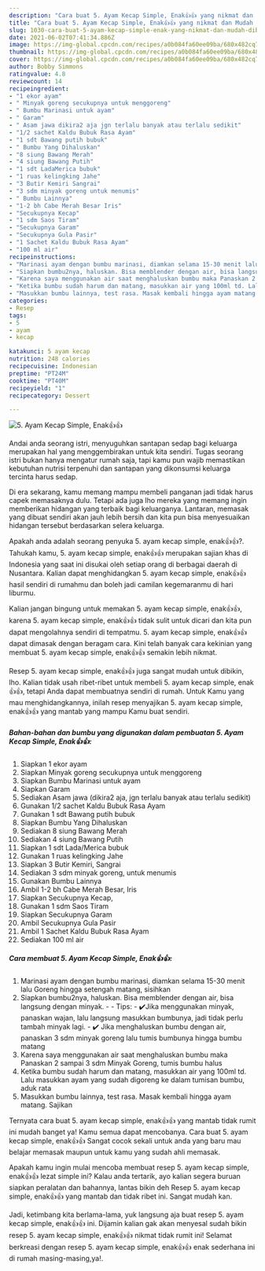 ```yaml
---
description: "Cara buat 5. Ayam Kecap Simple, Enak👍👍 yang nikmat dan Mudah Dibuat"
title: "Cara buat 5. Ayam Kecap Simple, Enak👍👍 yang nikmat dan Mudah Dibuat"
slug: 1030-cara-buat-5-ayam-kecap-simple-enak-yang-nikmat-dan-mudah-dibuat
date: 2021-06-02T07:41:34.886Z
image: https://img-global.cpcdn.com/recipes/a0b084fa60ee09ba/680x482cq70/5-ayam-kecap-simple-enak👍👍-foto-resep-utama.jpg
thumbnail: https://img-global.cpcdn.com/recipes/a0b084fa60ee09ba/680x482cq70/5-ayam-kecap-simple-enak👍👍-foto-resep-utama.jpg
cover: https://img-global.cpcdn.com/recipes/a0b084fa60ee09ba/680x482cq70/5-ayam-kecap-simple-enak👍👍-foto-resep-utama.jpg
author: Bobby Simmons
ratingvalue: 4.8
reviewcount: 14
recipeingredient:
- "1 ekor ayam"
- " Minyak goreng secukupnya untuk menggoreng"
- " Bumbu Marinasi untuk ayam"
- " Garam"
- " Asam jawa dikira2 aja jgn terlalu banyak atau terlalu sedikit"
- "1/2 sachet Kaldu Bubuk Rasa Ayam"
- "1 sdt Bawang putih bubuk"
- " Bumbu Yang Dihaluskan"
- "8 siung Bawang Merah"
- "4 siung Bawang Putih"
- "1 sdt LadaMerica bubuk"
- "1 ruas kelingking Jahe"
- "3 Butir Kemiri Sangrai"
- "3 sdm minyak goreng untuk menumis"
- " Bumbu Lainnya"
- "1-2 bh Cabe Merah Besar Iris"
- "Secukupnya Kecap"
- "1 sdm Saos Tiram"
- "Secukupnya Garam"
- "Secukupnya Gula Pasir"
- "1 Sachet Kaldu Bubuk Rasa Ayam"
- "100 ml air"
recipeinstructions:
- "Marinasi ayam dengan bumbu marinasi, diamkan selama 15-30 menit lalu Goreng hingga setengah matang, sisihkan"
- "Siapkan bumbu2nya, haluskan. Bisa memblender dengan air, bisa langsung dengan minyak.  Tips: ✔️Jika menggunakan minyak, panaskan wajan, lalu langsung masukkan bumbunya, jadi tidak perlu tambah minyak lagi. ✔️ Jika menghaluskan bumbu dengan air, panaskan 3 sdm minyak goreng lalu tumis bumbunya hingga bumbu matang"
- "Karena saya menggunakan air saat menghaluskan bumbu maka Panaskan 2 sampai 3 sdm Minyak Goreng, tumis bumbu halus"
- "Ketika bumbu sudah harum dan matang, masukkan air yang 100ml td. Lalu masukkan ayam yang sudah digoreng ke dalam tumisan bumbu, aduk rata"
- "Masukkan bumbu lainnya, test rasa. Masak kembali hingga ayam matang. Sajikan"
categories:
- Resep
tags:
- 5
- ayam
- kecap

katakunci: 5 ayam kecap 
nutrition: 248 calories
recipecuisine: Indonesian
preptime: "PT24M"
cooktime: "PT40M"
recipeyield: "1"
recipecategory: Dessert

---
```



![5. Ayam Kecap Simple, Enak👍👍](https://img-global.cpcdn.com/recipes/a0b084fa60ee09ba/680x482cq70/5-ayam-kecap-simple-enak👍👍-foto-resep-utama.jpg)

Andai anda seorang istri, menyuguhkan santapan sedap bagi keluarga merupakan hal yang menggembirakan untuk kita sendiri. Tugas seorang istri bukan hanya mengatur rumah saja, tapi kamu pun wajib memastikan kebutuhan nutrisi terpenuhi dan santapan yang dikonsumsi keluarga tercinta harus sedap.

Di era  sekarang, kamu memang mampu membeli panganan jadi tidak harus capek memasaknya dulu. Tetapi ada juga lho mereka yang memang ingin memberikan hidangan yang terbaik bagi keluarganya. Lantaran, memasak yang dibuat sendiri akan jauh lebih bersih dan kita pun bisa menyesuaikan hidangan tersebut berdasarkan selera keluarga. 



Apakah anda adalah seorang penyuka 5. ayam kecap simple, enak👍👍?. Tahukah kamu, 5. ayam kecap simple, enak👍👍 merupakan sajian khas di Indonesia yang saat ini disukai oleh setiap orang di berbagai daerah di Nusantara. Kalian dapat menghidangkan 5. ayam kecap simple, enak👍👍 hasil sendiri di rumahmu dan boleh jadi camilan kegemaranmu di hari liburmu.

Kalian jangan bingung untuk memakan 5. ayam kecap simple, enak👍👍, karena 5. ayam kecap simple, enak👍👍 tidak sulit untuk dicari dan kita pun dapat mengolahnya sendiri di tempatmu. 5. ayam kecap simple, enak👍👍 dapat dimasak dengan beragam cara. Kini telah banyak cara kekinian yang membuat 5. ayam kecap simple, enak👍👍 semakin lebih nikmat.

Resep 5. ayam kecap simple, enak👍👍 juga sangat mudah untuk dibikin, lho. Kalian tidak usah ribet-ribet untuk membeli 5. ayam kecap simple, enak👍👍, tetapi Anda dapat membuatnya sendiri di rumah. Untuk Kamu yang mau menghidangkannya, inilah resep menyajikan 5. ayam kecap simple, enak👍👍 yang mantab yang mampu Kamu buat sendiri.

<!--inarticleads1-->

##### Bahan-bahan dan bumbu yang digunakan dalam pembuatan 5. Ayam Kecap Simple, Enak👍👍:

1. Siapkan 1 ekor ayam
1. Siapkan  Minyak goreng secukupnya untuk menggoreng
1. Siapkan  Bumbu Marinasi untuk ayam
1. Siapkan  Garam
1. Sediakan  Asam jawa (dikira2 aja, jgn terlalu banyak atau terlalu sedikit)
1. Gunakan 1/2 sachet Kaldu Bubuk Rasa Ayam
1. Gunakan 1 sdt Bawang putih bubuk
1. Siapkan  Bumbu Yang Dihaluskan
1. Sediakan 8 siung Bawang Merah
1. Sediakan 4 siung Bawang Putih
1. Siapkan 1 sdt Lada/Merica bubuk
1. Gunakan 1 ruas kelingking Jahe
1. Siapkan 3 Butir Kemiri, Sangrai
1. Sediakan 3 sdm minyak goreng, untuk menumis
1. Gunakan  Bumbu Lainnya
1. Ambil 1-2 bh Cabe Merah Besar, Iris
1. Siapkan Secukupnya Kecap,
1. Gunakan 1 sdm Saos Tiram
1. Siapkan Secukupnya Garam
1. Ambil Secukupnya Gula Pasir
1. Ambil 1 Sachet Kaldu Bubuk Rasa Ayam
1. Sediakan 100 ml air




<!--inarticleads2-->

##### Cara membuat 5. Ayam Kecap Simple, Enak👍👍:

1. Marinasi ayam dengan bumbu marinasi, diamkan selama 15-30 menit lalu Goreng hingga setengah matang, sisihkan
1. Siapkan bumbu2nya, haluskan. Bisa memblender dengan air, bisa langsung dengan minyak. -  - Tips: - ✔️Jika menggunakan minyak, panaskan wajan, lalu langsung masukkan bumbunya, jadi tidak perlu tambah minyak lagi. - ✔️ Jika menghaluskan bumbu dengan air, panaskan 3 sdm minyak goreng lalu tumis bumbunya hingga bumbu matang
1. Karena saya menggunakan air saat menghaluskan bumbu maka Panaskan 2 sampai 3 sdm Minyak Goreng, tumis bumbu halus
1. Ketika bumbu sudah harum dan matang, masukkan air yang 100ml td. Lalu masukkan ayam yang sudah digoreng ke dalam tumisan bumbu, aduk rata
1. Masukkan bumbu lainnya, test rasa. Masak kembali hingga ayam matang. Sajikan




Ternyata cara buat 5. ayam kecap simple, enak👍👍 yang mantab tidak rumit ini mudah banget ya! Kamu semua dapat mencobanya. Cara buat 5. ayam kecap simple, enak👍👍 Sangat cocok sekali untuk anda yang baru mau belajar memasak maupun untuk kamu yang sudah ahli memasak.

Apakah kamu ingin mulai mencoba membuat resep 5. ayam kecap simple, enak👍👍 lezat simple ini? Kalau anda tertarik, ayo kalian segera buruan siapkan peralatan dan bahannya, lantas bikin deh Resep 5. ayam kecap simple, enak👍👍 yang mantab dan tidak ribet ini. Sangat mudah kan. 

Jadi, ketimbang kita berlama-lama, yuk langsung aja buat resep 5. ayam kecap simple, enak👍👍 ini. Dijamin kalian gak akan menyesal sudah bikin resep 5. ayam kecap simple, enak👍👍 nikmat tidak rumit ini! Selamat berkreasi dengan resep 5. ayam kecap simple, enak👍👍 enak sederhana ini di rumah masing-masing,ya!.

